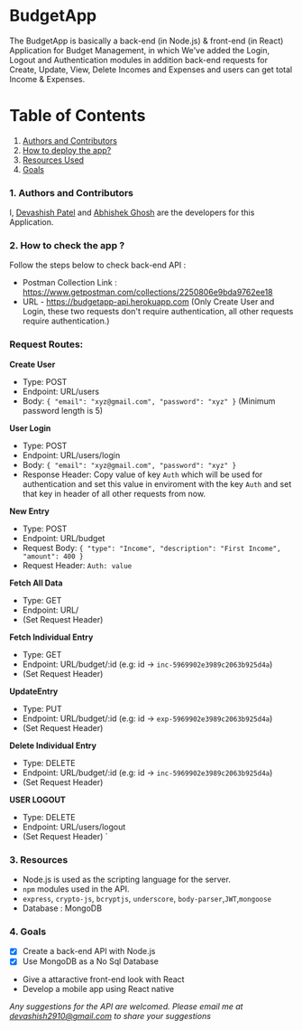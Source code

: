 # BudgetApp
The BudgetApp is basically a back-end (in Node.js) & front-end (in React) Application for Budget Management, in which We've added the Login, Logout and Authentication modules in addition back-end requests for Create, Update, View, Delete Incomes and Expenses and users can get total Income & Expenses.


# Table of Contents
1. [Authors and Contributors](#author)
2. [How to deploy the app?](#deploy-app)
3. [Resources Used](#resources)
4. [Goals](#future-improvements)

### <a name="author"></a>1. Authors and Contributors

I, [Devashish Patel](https://github.com/Devashish2910) and [Abhishek Ghosh](https://github.com/ghoshabhi) are the developers for this Application.

### <a name="deploy-app"></a>2. How to check the app ?
Follow the steps below to check back-end API :

-  Postman Collection Link : https://www.getpostman.com/collections/2250806e9bda9762ee18
- URL - https://budgetapp-api.herokuapp.com
(Only Create User and Login, these two requests don't require authentication, all other requests require authentication.)

### Request Routes:
 **Create User**
  - Type: POST
  - Endpoint: URL/users
  - Body: `{
	           "email": "xyz@gmail.com",
	           "password": "xyz"
            }`
  (Minimum password length is 5)

 **User Login**
  - Type: POST
  - Endpoint: URL/users/login
  - Body: `{
	           "email": "xyz@gmail.com",
	           "password": "xyz"
            }`
  - Response Header: Copy value of key `Auth` which will be used for authentication and set this value in enviroment with the key `Auth` and set that key in header of all other requests from now.

 **New Entry**
  - Type: POST
  - Endpoint: URL/budget
  - Request Body: `{
	                   "type": "Income",
	                   "description": "First Income",
	                   "amount": 400
                  }`
  - Request Header: `Auth: value`

 **Fetch All Data**
 - Type: GET
 - Endpoint: URL/
 - (Set Request Header)

 **Fetch Individual Entry**
 - Type: GET
 - Endpoint: URL/budget/:id (e.g: id -> `inc-5969902e3989c2063b925d4a`)
 - (Set Request Header)

 **UpdateEntry**
 - Type: PUT
 - Endpoint: URL/budget/:id (e.g: id -> `exp-5969902e3989c2063b925d4a`)
 - (Set Request Header)

 **Delete Individual Entry**
 - Type: DELETE
 - Endpoint: URL/budget/:id (e.g: id -> `inc-5969902e3989c2063b925d4a`)
 - (Set Request Header)

 **USER LOGOUT**
 - Type: DELETE
 - Endpoint: URL/users/logout
 - (Set Request Header)
`




### <a name="resources"></a> 3. Resources

* Node.js is used as the scripting language for the server.
* `npm` modules used in the API.
 * `express`, `crypto-js`, `bcryptjs`, `underscore`, `body-parser`,`JWT`,`mongoose`
* Database : MongoDB

### <a name="future-improvements"></a> 4. Goals
* [X] Create a back-end API with Node.js
* [X] Use MongoDB as a No Sql Database
* Give a attaractive front-end look with React
* Develop a mobile app using React native

_Any suggestions for the API are welcomed. Please email me at devashish2910@gmail.com to share your suggestions_
